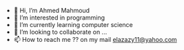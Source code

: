 - 👋 Hi, I’m Ahmed Mahmoud
- 👀 I’m interested in programming 
- 🌱 I’m currently learning computer science
- 💞️ I’m looking to collaborate on ...
- 📫 How to reach me ?? on my mail elazazy11@yahoo.com

<!---
elazazy424/elazazy424 is a ✨ special ✨ repository because its `README.md` (this file) appears on your GitHub profile.
You can click the Preview link to take a look at your changes.
--->
